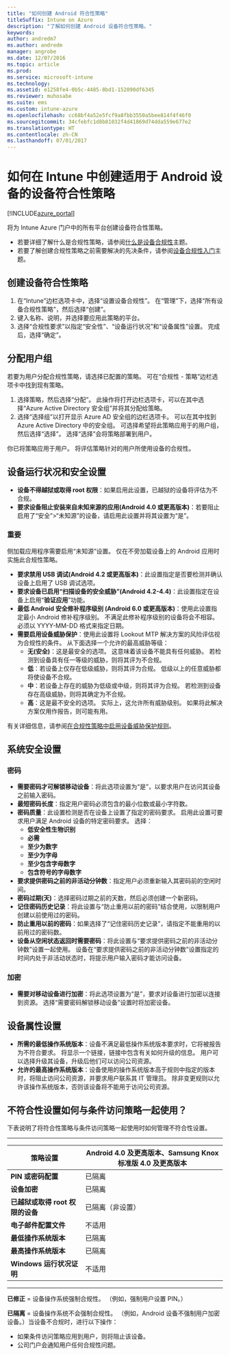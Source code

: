 ```yaml
---
title: "如何创建 Android 符合性策略"
titleSuffix: Intune on Azure
description: "了解如何创建 Android 设备符合性策略。"
keywords: 
author: andredm7
ms.author: andredm
manager: angrobe
ms.date: 12/07/2016
ms.topic: article
ms.prod: 
ms.service: microsoft-intune
ms.technology: 
ms.assetid: e1258fe4-0b5c-4485-8bd1-152090df6345
ms.reviewer: muhosabe
ms.suite: ems
ms.custom: intune-azure
ms.openlocfilehash: cc68bf4a52e5fcf9a8fbb3550a5bee814f4f46f0
ms.sourcegitcommit: 34cfebfc1d8b81032f4d41869d74dda559e677e2
ms.translationtype: HT
ms.contentlocale: zh-CN
ms.lasthandoff: 07/01/2017
---
```

# <a name="how-to-create-a-device-compliance-policy-for-android-devices-in-intune"></a>如何在 Intune 中创建适用于 Android 设备的设备符合性策略


[!INCLUDE[azure_portal](./includes/azure_portal.md)]

将为 Intune Azure 门户中的所有平台创建设备符合性策略。 

- 若要详细了解什么是合规性策略，请参阅[什么是设备合规性](device-compliance.md)主题。
- 若要了解创建合规性策略之前需要解决的先决条件，请参阅[设备合规性入门](device-compliance-get-started.md)主题。

## <a name="to-create-a-device-compliance-policy"></a>创建设备符合性策略

1. 在“Intune”边栏选项卡中，选择“设置设备合规性”。 在“管理”下，选择“所有设备合规性策略”，然后选择“创建”。
2. 键入名称、说明，并选择要应用此策略的平台。
3. 选择“合规性要求”以指定“安全性”、“设备运行状况”和“设备属性”设置。 完成后，选择“确定”。

<!-- 4. Choose **Actions for noncompliance** to say what actions should happen when a device is determined as noncompliant based on the configured settings in this policy.
5. In the **Actions for noncompliance** blade, choose **Add** to create a new action.  The action parameters blade allows you to specify the action, email recipients that should receive the notification in addition to the user of the device, and the content of the notification that you want to send.
6. The message template option allows you to create several custom emails depending on when the action is set to take. For example, you can create a message for notifications that are sent for the first time and a different message for final warning before access is blocked. The custom messages that you create can be used for all your device compliance policy.
7. Specify the **Grace period** which determines when that action to take place.  For example, you may want to send a notification as soon as the device is evaluated as noncompliant, but allow some time before enforcing the conditional access policy to block access to company resources like SharePoint online.
8. Choose **Add** to finish creating the action.
9. You can create multiple actions and the sequence in which they should occur. Choose **OK** when you are finished creating all the actions.-->

## <a name="to-assign-user-groups"></a>分配用户组

若要为用户分配合规性策略，请选择已配置的策略。 可在“合规性 - 策略”边栏选项卡中找到现有策略。

1. 选择策略，然后选择“分配”。 此操作将打开边栏选项卡，可以在其中选择“Azure Active Directory 安全组”并将其分配给策略。
2. 选择“选择组”以打开显示 Azure AD 安全组的边栏选项卡。 可以在其中找到 Azure Active Directory 中的安全组。  可选择希望将此策略应用于的用户组，然后选择“选择”。 选择“选择”会将策略部署到用户。

你已将策略应用于用户。  将评估策略针对的用户所使用设备的合规性。

<!---##  Compliance policy settings--->

## <a name="device-health-and-security-settings"></a>设备运行状况和安全设置

- **设备不得越狱或取得 root 权限**：如果启用此设置，已越狱的设备将评估为不合规。
- **要求设备阻止安装来自未知来源的应用(Android 4.0 或更高版本)**：若要阻止启用了“安全”>“未知源”的设备，请启用此设置并将其设置为“是”。

### <a name="important"></a>重要

侧加载应用程序需要启用“未知源”设置。 仅在不旁加载设备上的 Android 应用时实施此合规性策略。

- **要求禁用 USB 调试(Android 4.2 或更高版本)**：此设置指定是否要检测并确认设备上启用了 USB 调试选项。
- **要求设备已启用“扫描设备的安全威胁”(Android 4.2-4.4)**：此设置指定在设备上启用“**验证应用**”功能。
- **最低 Android 安全修补程序级别 (Android 6.0 或更高版本)**：使用此设置指定最小 Android 修补程序级别。 不满足此修补程序级别的设备将会不相容。 必须以 YYYY-MM-DD 格式来指定日期。
- **需要启用设备威胁保护**：使用此设置将 Lookout MTP 解决方案的风险评估视为合规性的条件。 从下面选择一个允许的最高威胁等级：
  - **无(安全)**：这是最安全的选项。 这意味着该设备不能具有任何威胁。 若检测到设备具有任一等级的威胁，则将其评为不合规。
  - **低**：若设备上仅存在低级威胁，则将其评为合规。 低级以上的任意威胁都将使设备不合规。
  - **中**：若设备上存在的威胁为低级或中级，则将其评为合规。 若检测到设备存在高级威胁，则将其确定为不合规。
  - **高**：这是最不安全的选项。 实际上，这允许所有威胁级别。 如果将此解决方案仅用作报告，则可能有用。

有关详细信息，请参阅[在合规性策略中启用设备威胁保护规则](https://docs.microsoft.com/intune-classic/deploy-use/enable-device-threat-protection-rule-in-compliance-policy)。

## <a name="system-security-settings"></a>系统安全设置

### <a name="password"></a>密码

- **需要密码才可解锁移动设备**：将此选项设置为“是”，以要求用户在访问其设备之前输入密码。
- **最短密码长度**：指定用户密码必须包含的最小位数或最小字符数。
- **密码质量**：此设置检测是否在设备上设置了指定的密码要求。 启用此设置可要求用户满足 Android 设备的特定密码要求。 选择：
  - **低安全性生物识别**
  - **必需**
  - **至少为数字**
  - **至少为字母**
  - **至少包含字母数字**
  - **包含符号的字母数字**
- **要求提供密码之前的非活动分钟数**：指定用户必须重新输入其密码前的空闲时间。
- **密码过期(天)**：选择密码过期之前的天数，然后必须创建一个新密码。
- **记住密码历史记录**：将此设置与“防止重用以前的密码”结合使用，以限制用户创建以前使用过的密码。
- **防止重用以前的密码**：如果选择了“记住密码历史记录”，请指定不能重用的以前用过的密码数。
- **设备从空闲状态返回时需要密码**：将此设置与“要求提供密码之前的非活动分钟数”设置一起使用。 设备在“要求提供密码之前的非活动分钟数”设置指定的时间内处于非活动状态时，将提示用户输入密码才能访问设备。

### <a name="encryption"></a>加密

- **需要对移动设备进行加密**：将此选项设置为“是”，要求对设备进行加密以连接到资源。 选择“需要密码解锁移动设备”设置时将加密设备。

## <a name="device-property-settings"></a>设备属性设置

- **所需的最低操作系统版本**：设备不满足最低操作系统版本要求时，它将被报告为不符合要求。 将显示一个链接，链接中包含有关如何升级的信息。 用户可以选择升级其设备，升级后他们可以访问公司资源。
- **允许的最高操作系统版本**：设备使用的操作系统版本高于规则中指定的版本时，将阻止访问公司资源，并要求用户联系其 IT 管理员。 除非变更规则以允许该操作系统版本，否则该设备将不能用于访问公司资源。

## <a name="how-non-compliant-settings-work-with-conditional-access-policies"></a>不符合性设置如何与条件访问策略一起使用？

下表说明了将符合性策略与条件访问策略一起使用时如何管理不符合性设置。

--------------------

|**策略设置**| **Android 4.0 及更高版本、Samsung Knox 标准版 4.0 及更高版本** |
| --- | ----|
| **PIN 或密码配置** |  已隔离 |
| **设备加密** | 已隔离 |
| **已越狱或取得 root 权限的设备** | 已隔离（非设置） |
| **电子邮件配置文件** | 不适用 |
| **最低操作系统版本** | 已隔离 |
| **最高操作系统版本** |   已隔离 |
| **Windows 运行状况证明** | 不适用 |

--------------------------

**已修正** = 设备操作系统强制合规性。 （例如，强制用户设置 PIN。）

**已隔离** = 设备操作系统不会强制合规性。 （例如，Android 设备不强制用户加密设备。）当设备不合规时，进行以下操作：

- 如果条件访问策略应用到用户，则将阻止该设备。
- 公司门户会通知用户任何合规性问题。

<!--- ## Next steps

[How to monitor device compliance](device-compliance-monitor.md)--->
